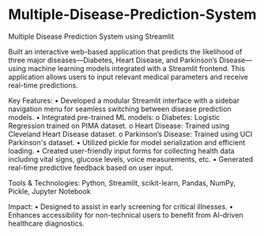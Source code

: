 # Multiple-Disease-Prediction-System
Multiple Disease Prediction System using Streamlit

Built an interactive web-based application that predicts the likelihood of three major diseases—Diabetes, Heart Disease, and Parkinson’s Disease—using machine learning models integrated with a Streamlit frontend. This application allows users to input relevant medical parameters and receive real-time predictions.
 
 
 Key Features:
•	Developed a modular Streamlit interface with a sidebar navigation menu for seamless switching between disease prediction models.
•	Integrated pre-trained ML models:
o	Diabetes: Logistic Regression trained on PIMA dataset.
o	Heart Disease: Trained using Cleveland Heart Disease dataset.
o	Parkinson’s Disease: Trained using UCI Parkinson's dataset.
•	Utilized pickle for model serialization and efficient loading.
•	Created user-friendly input forms for collecting health data including vital signs, glucose levels, voice measurements, etc.
•	Generated real-time predictive feedback based on user input.



Tools & Technologies:
Python, Streamlit, scikit-learn, Pandas, NumPy, Pickle, Jupyter Notebook



Impact:
•	Designed to assist in early screening for critical illnesses.
•	Enhances accessibility for non-technical users to benefit from AI-driven healthcare diagnostics.

